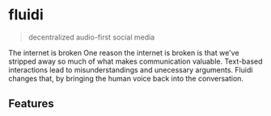 # fluidi
> decentralized audio-first social media

The internet is broken
One reason the internet is broken is that we've stripped away so much of what makes communication valuable.
Text-based interactions lead to misunderstandings and unecessary arguments. 
Fluidi changes that, by bringing the human voice back into the conversation.



## Features 
